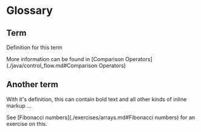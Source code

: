 # Glossary

## Term
Definition for this term

More information can be found in [Comparison Operators](./java/control_flow.md#Comparison Operators)

## Another term
With it's definition, this can contain bold text
and all other kinds of inline markup ...

See [Fibonacci numbers](./exercises/arrays.md#Fibonacci numbers) for an exercise on this.
